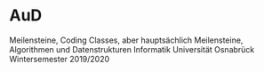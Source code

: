 # AuD
Meilensteine, Coding Classes, aber hauptsächlich Meilensteine, Algorithmen und Datenstrukturen Informatik Universität Osnabrück Wintersemester 2019/2020
